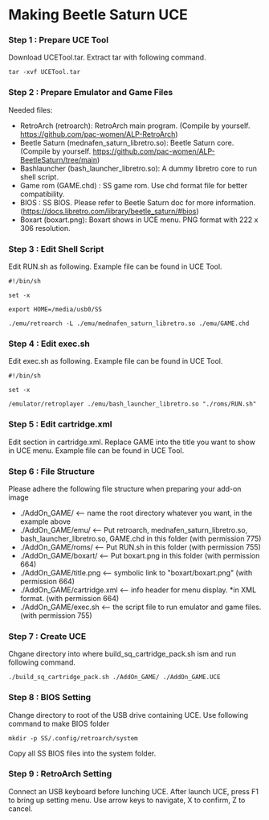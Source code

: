# Making Beetle Saturn UCE

### Step 1 : Prepare UCE Tool

Download UCETool.tar. Extract tar with following command.

```
tar -xvf UCETool.tar
```

### Step 2 : Prepare Emulator and Game Files

Needed files:
- RetroArch (retroarch): RetroArch main program. (Compile by yourself. https://github.com/pac-women/ALP-RetroArch)
- Beetle Saturn (mednafen_saturn_libretro.so): Beetle Saturn core. (Compile by yourself. https://github.com/pac-women/ALP-BeetleSaturn/tree/main) 
- Bashlauncher (bash_launcher_libretro.so): A dummy libretro core to run shell script.
- Game rom (GAME.chd) : SS game rom. Use chd format file for better compatibility.
- BIOS : SS BIOS. Please refer to Beetle Saturn doc for more information.(https://docs.libretro.com/library/beetle_saturn/#bios)
- Boxart (boxart.png): Boxart shows in UCE menu. PNG format with 222 x 306 resolution.

### Step 3 : Edit Shell Script

Edit RUN.sh as following. Example file can be found in UCE Tool.

```
#!/bin/sh
 
set -x
 
export HOME=/media/usb0/SS

./emu/retroarch -L ./emu/mednafen_saturn_libretro.so ./emu/GAME.chd
```

### Step 4 : Edit exec.sh

Edit exec.sh as following. Example file can be found in UCE Tool.

```
#!/bin/sh
 
set -x

/emulator/retroplayer ./emu/bash_launcher_libretro.so "./roms/RUN.sh"
```

### Step 5 : Edit cartridge.xml

Edit **<title>GAME</title>** section in cartridge.xml. Replace GAME into the title you want to show in UCE menu. Example file can be found in UCE Tool.

### Step 6 : File Structure

Please adhere the following file structure when preparing your add-on image

- ./AddOn_GAME/          		 <-- name the root directory whatever you want, in the example above
- ./AddOn_GAME/emu/   		 <-- Put retroarch, mednafen_saturn_libretro.so, bash_launcher_libretro.so, GAME.chd in this folder (with permission 775)
- ./AddOn_GAME/roms/   		 <-- Put RUN.sh in this folder (with permission 755)
- ./AddOn_GAME/boxart/   		 <-- Put boxart.png in this folder (with permission 664)
- ./AddOn_GAME/title.png      	 <-- symbolic link to "boxart/boxart.png" (with permission 664)
- ./AddOn_GAME/cartridge.xml 	 <-- info header for menu display. *in XML format. (with permission 664)
- ./AddOn_GAME/exec.sh       	 <-- the script file to run emulator and game files. (with permission 755)

### Step 7 : Create UCE

Chgane directory into where build_sq_cartridge_pack.sh ism and run following command.

```
./build_sq_cartridge_pack.sh ./AddOn_GAME/ ./AddOn_GAME.UCE
```

### Step 8 : BIOS Setting

Change directory to root of the USB drive containing UCE.
Use following command to make BIOS folder

```
mkdir -p SS/.config/retroarch/system
```

Copy all SS BIOS files into the system folder.


### Step 9 : RetroArch Setting

Connect an USB keyboard before lunching UCE. After launch UCE, press F1 to bring up setting menu. Use arrow keys to navigate, X to confirm, Z to cancel.
